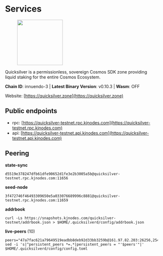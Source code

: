 # Services

<figure><img src="https://raw.githubusercontent.com/kj89/testnet_manuals/main/pingpub/logos/quicksilver.png" width="150" alt=""><figcaption></figcaption></figure>

Quicksilver is a permissionless, sovereign Cosmos SDK zone providing liquid staking for the entire Cosmos Ecosystem.

**Chain ID**: innuendo-3 | **Latest Binary Version**: v0.10.3 | **Wasm**: OFF

Website: [https://quicksilver.zone](https://quicksilver.zone)


## Public endpoints

* rpc: [https://quicksilver-testnet.rpc.kjnodes.com](https://quicksilver-testnet.rpc.kjnodes.com)
* api: [https://quicksilver-testnet.api.kjnodes.com](https://quicksilver-testnet.api.kjnodes.com)

## Peering

**state-sync**

```
d5519e378247dfb61dfe90652d1fe3e2b3005a5b@quicksilver-testnet.rpc.kjnodes.com:11656
```

**seed-node**

```
3f472746f46493309650e5a033076689996c8881@quicksilver-testnet.rpc.kjnodes.com:11659
```

**addrbook**
```
curl -Ls https://snapshots.kjnodes.com/quicksilver-testnet/addrbook.json > $HOME/.quicksilverd/config/addrbook.json
```

**live-peers** (10)
```
peers="47a7fac621a79649519eadbb8deb92d33bb3259b@161.97.82.203:26256,25410bff2fb7312d24c11b1e990507e5e3aa40b7@135.125.5.31:48656,66f9d8f52a4637dc9215cdaa8dc2977633e52bbf@95.217.144.121:26656,0a3ac40a7a4ce35978c4da97be2eb6974bc3c58b@185.252.233.217:46656,7d112277450f0a8ef1059e6b334c373a215726ea@23.88.0.170:15619,41f7d7004cace7bd1760a5f980a86123700c8f1d@185.146.148.116:26656,433f85361545a434ad6b4202e2f373e4894ecf39@142.132.151.99:15619,13564ca7ffcc8fa6bcc6d405c96fe8c724ec17da@88.99.213.25:11656,e0f0703e9ce343c46e0ec01b19216715e817b358@65.109.85.170:28656,d5519e378247dfb61dfe90652d1fe3e2b3005a5b@65.109.68.190:11656"
sed -i 's|^persistent_peers *=.*|persistent_peers = "'$peers'"|' $HOME/.quicksilverd/config/config.toml
```
